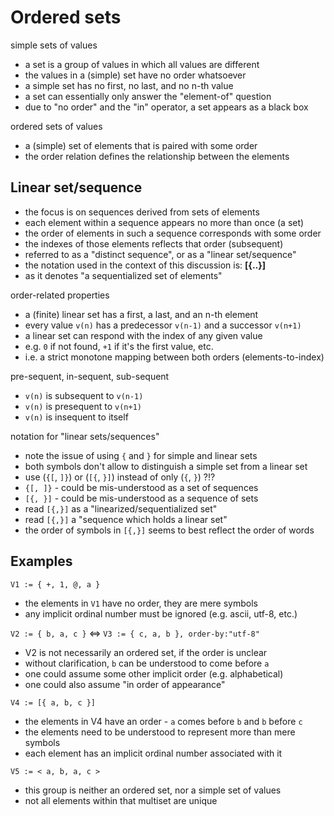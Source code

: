 
<!-- ======================================================================= -->
# Ordered sets

simple sets of values

* a set is a group of values in which all values are different
* the values in a (simple) set have no order whatsoever
* a simple set has no first, no last, and no n-th value
* a set can essentially only answer the "element-of" question
* due to "no order" and the "in" operator, a set appears as a black box

ordered sets of values

* a (simple) set of elements that is paired with some order
* the order relation defines the relationship between the elements

<!-- ======================================================================= -->
## Linear set/sequence

* the focus is on sequences derived from sets of elements
* each element within a sequence appears no more than once (a set)
* the order of elements in such a sequence corresponds with some order
* the indexes of those elements reflects that order (subsequent)
* referred to as a "distinct sequence", or as a "linear set/sequence"
* the notation used in the context of this discussion is: **[{..}]**
* as it denotes "a sequentialized set of elements"

order-related properties

* a (finite) linear set has a first, a last, and an n-th element
* every value `v(n)` has a predecessor `v(n-1)` and a successor `v(n+1)`
* a linear set can respond with the index of any given value
* e.g. `0` if not found, `+1` if it's the first value, etc.
* i.e. a strict monotone mapping between both orders (elements-to-index)

pre-sequent, in-sequent, sub-sequent

* `v(n)` is subsequent to `v(n-1)`
* `v(n)` is presequent to `v(n+1)`
* `v(n)` is insequent to itself

notation for "linear sets/sequences"

* note the issue of using `{` and `}` for simple and linear sets
* both symbols don't allow to distinguish a simple set from a linear set
* use (`{[`, `]}`) or (`[{`, `}]`) instead of only (`{`, `}`) ?!?
* `{[, ]}` - could be mis-understood as a set of sequences
* `[{, }]` - could be mis-understood as a sequence of sets
* read `[{,}]` as a "linearized/sequentialized set" 
* read `[{,}]` a "sequence which holds a linear set"
* the order of symbols in `[{,}]` seems to best reflect the order of words

<!-- ======================================================================= -->
## Examples

`V1 := { +, 1, @, a }`

* the elements in `V1` have no order, they are mere symbols
* any implicit ordinal number must be ignored (e.g. ascii, utf-8, etc.)

`V2 := { b, a, c }` <=> `V3 := { c, a, b }, order-by:"utf-8"`

* V2 is not necessarily an ordered set, if the order is unclear
* without clarification, `b` can be understood to come before `a`
* one could assume some other implicit order (e.g. alphabetical)
* one could also assume "in order of appearance"

`V4 := [{ a, b, c }]`

* the elements in V4 have an order - `a` comes before `b` and `b` before `c`
* the elements need to be understood to represent more than mere symbols
* each element has an implicit ordinal number associated with it

`V5 := < a, b, a, c >`

* this group is neither an ordered set, nor a simple set of values
* not all elements within that multiset are unique

